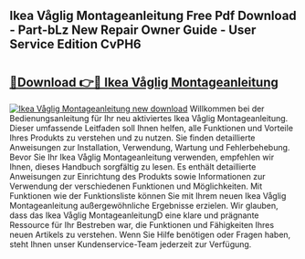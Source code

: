 ## Ikea Våglig Montageanleitung Free Pdf Download - Part-bLz New Repair Owner Guide - User Service Edition CvPH6

# <h2><a href="http://df6nud.blite.top/?on=Ikea+V%c3%a5glig+Montageanleitung">🔗Download 👉🔴 Ikea Våglig Montageanleitung</a></h2>

[![Ikea Våglig Montageanleitung new download](https://i.imgur.com/lujVjoI.png)](http://df6nud.blite.top/?on=Ikea+V%c3%a5glig+Montageanleitung)
Willkommen bei der Bedienungsanleitung für Ihr neu aktiviertes Ikea Våglig Montageanleitung. Dieser umfassende Leitfaden soll Ihnen helfen, alle Funktionen und Vorteile Ihres Produkts zu verstehen und zu nutzen. Sie finden detaillierte Anweisungen zur Installation, Verwendung, Wartung und Fehlerbehebung. Bevor Sie Ihr Ikea Våglig Montageanleitung verwenden, empfehlen wir Ihnen, dieses Handbuch sorgfältig zu lesen. Es enthält detaillierte Anweisungen zur Einrichtung des Produkts sowie Informationen zur Verwendung der verschiedenen Funktionen und Möglichkeiten. Mit Funktionen wie der Funktionsliste können Sie mit Ihrem neuen Ikea Våglig Montageanleitung außergewöhnliche Ergebnisse erzielen. Wir glauben, dass das Ikea Våglig MontageanleitungD eine klare und prägnante Ressource für Ihr Bestreben war, die Funktionen und Fähigkeiten Ihres neuen Artikels zu verstehen. Wenn Sie Hilfe benötigen oder Fragen haben, steht Ihnen unser Kundenservice-Team jederzeit zur Verfügung.
